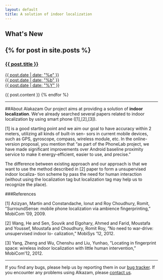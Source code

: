 ```yaml
---
layout: default
title: A solution of indoor localization
---
```


## What's New


{% for post in site.posts %}
---
<a href="/Alakazam{{ post.url }}">
<h3>{{ post.title }}</h3>
<span class="date">
<div class="dateday">{{ post.date | date: "%e" }}</div>
<div>{{ post.date | date: "%b" }}</div>
<div class="dateyear">{{ post.date | date: "%Y" }}</div>
</span>
</a>

{{ post.content }}
{% endfor %}

---
##About Alakazam
Our project aims at providing a solution of **indoor localization**. We’ve already searched several papers related to indoor localization by using smart phone ([1],[2],[3]). 

[1] is a good starting point and we aim our goal to have accuracy within 2 meters, utilizing all kinds of built-in sen- sors in current mobile devices, such as GPS, gyroscope, compass, wireless module, etc. In the online-version proposal, you mention that “as part of the PhoneLab project, we have made significant improvements over Android baseline proximity service to make it energy-efficient, easier to use, and precise.” 

The difference between existing approach and our approach is that we want to use the method described in [2] paper to form a unsupervised indoor localiza- tion scheme by pass the need for human interaction (without using the localization tag but localization tag may help us to recognize the place).


###References
[1] Azizyan, Martin and Constandache, Ionut and Roy Choudhury, Romit, ”SurroundSense: mobile phone localization via ambience fingerprinting,” MobiCom ’09, 2009.  
[2] Wang, He and Sen, Souvik and Elgohary, Ahmed and Farid, Moustafa and Youssef, Moustafa and Choudhury, Romit Roy, ”No need to war-drive: unsupervised indoor lo- calization,” MobiSys ’12, 2012.  
[3] Yang, Zheng and Wu, Chenshu and Liu, Yunhao, ”Locating in fingerprint space: wireless indoor localization with little human intervention,” MobiCom’12, 2012.  




-----
If you find any bugs, please help us by reporting them in our
[bug tracker](https://github.com/quake0day/Alakazam/issues/new).
If you encounter any problems using Alkazam, please [contact us](<schen23@buffalo.edu>).
